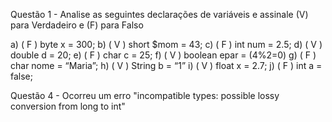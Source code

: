 Questão 1 - Analise as seguintes declarações de variáveis e assinale (V) para Verdadeiro e (F) para Falso

a) ( F ) byte x = 300;
b) ( V ) short $mom = 43;
c) ( F ) int num = 2.5;
d) ( V ) double d = 20;
e) ( F ) char c = 25;
f) ( V ) boolean epar = (4%2=0)
g) ( F ) char nome = “Maria”;
h) ( V ) String b = “1”
i) ( V ) float x = 2.7;
j) ( F ) int a = false;

Questão 4 - Ocorreu um erro "incompatible types: possible lossy conversion from long to int"




